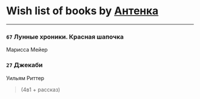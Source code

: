 # Wish list of books by [Антенка](https://plus.google.com/u/0/118158645037334943900/)
---

### `67` Лунные хроники. Красная шапочка
Марисса Мейер

### `27` Джекаби
Уильям Риттер
> (4в1 + рассказ)

